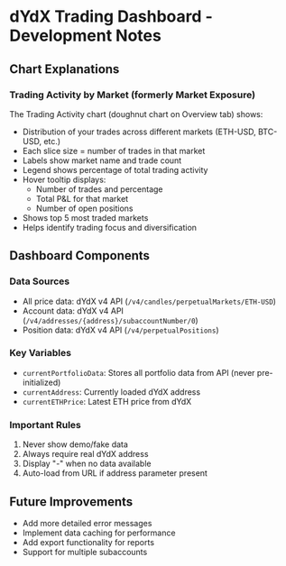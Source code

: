 # dYdX Trading Dashboard - Development Notes

## Chart Explanations

### Trading Activity by Market (formerly Market Exposure)
The Trading Activity chart (doughnut chart on Overview tab) shows:
- Distribution of your trades across different markets (ETH-USD, BTC-USD, etc.)
- Each slice size = number of trades in that market
- Labels show market name and trade count
- Legend shows percentage of total trading activity
- Hover tooltip displays:
  - Number of trades and percentage
  - Total P&L for that market
  - Number of open positions
- Shows top 5 most traded markets
- Helps identify trading focus and diversification

## Dashboard Components

### Data Sources
- All price data: dYdX v4 API (`/v4/candles/perpetualMarkets/ETH-USD`)
- Account data: dYdX v4 API (`/v4/addresses/{address}/subaccountNumber/0`)
- Position data: dYdX v4 API (`/v4/perpetualPositions`)

### Key Variables
- `currentPortfolioData`: Stores all portfolio data from API (never pre-initialized)
- `currentAddress`: Currently loaded dYdX address
- `currentETHPrice`: Latest ETH price from dYdX

### Important Rules
1. Never show demo/fake data
2. Always require real dYdX address
3. Display "-" when no data available
4. Auto-load from URL if address parameter present

## Future Improvements
- Add more detailed error messages
- Implement data caching for performance
- Add export functionality for reports
- Support for multiple subaccounts